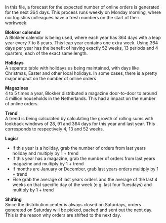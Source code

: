 In this file, a forecast for the expected number of online orders is generated for the next 364 days. This process runs weekly on Monday morning, where our logistics colleagues have a fresh numbers on the start of their workweek.

**Blokker calendar**\
A Blokker calendar is being used, where each year has 364 days with a leap year every 7 to 8 years. This leap year contains one extra week. Using 364 days per year has the benefit of having exactly 52 weeks, 13 periods and 4 quarters, each of the exact same length.

**Holidays**\
A separate table with holidays us being maintained, with days like Christmas, Easter and other local holidays. In some cases, there is a pretty major impact on the number of online orders

**Magazines**\
4 to 5 times a year, Blokker distributed a magazine door-to-door to around 4 million households in the Netherlands. This had a impact on the number of online orders.

**Trend**\
A trend is being calculated by calculating the growth of rolling sums with lookback windows of 28, 91 and 364 days for this year and last year. This corresponds to respectively 4, 13 and 52 weeks.

**Logic**\
- If this year is a holiday, grab the number of orders from last years holiday and multiply by 1 + trend
- If this year has a magazine, grab the number of orders from last years magazine and multiply by 1 + trend
- If months are January or December, grab last years orders multiply by 1 + trend
- Else grab the average of last years orders and the average of the last 4 weeks on that specific day of the week (e.g. last four Tuesdays) and multiply by 1 + trend

**Shifting**\
Since the distribution center is always closed on Saturdays, orders generated on Saturday will be picked, packed and sent out the next day. This is the reason why orders are shifted to the next day.
